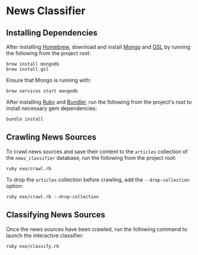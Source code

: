 # News Classifier

## Installing Dependencies

After installing [Homebrew](http://brew.sh/), download and install [Mongo](https://docs.mongodb.com/manual/tutorial/install-mongodb-on-os-x/) and [GSL](http://brewformulas.org/Gsl) by running the following from the project root:

```shell
brew install mongodb
brew install gsl
```

Ensure that Mongo is running with:

```shell
brew services start mongodb
```

After installing [Ruby](https://www.ruby-lang.org/en/) and [Bundler](http://bundler.io/), run the following from the project's root to install necessary gem dependencies:

```shell
bundle install
```

## Crawling News Sources

To crawl news sources and save their content to the `articles` collection of the `news_classifier` database, run the following from the project root:

```shell
ruby exe/crawl.rb
```

To drop the `articles` collection before crawling, add the `--drop-collection` option:

```shell
ruby exe/crawl.rb --drop-collection
```

## Classifying News Sources

Once the news sources have been crawled, run the following command to launch the interactive classifier:

```shell
ruby exe/classify.rb
```

